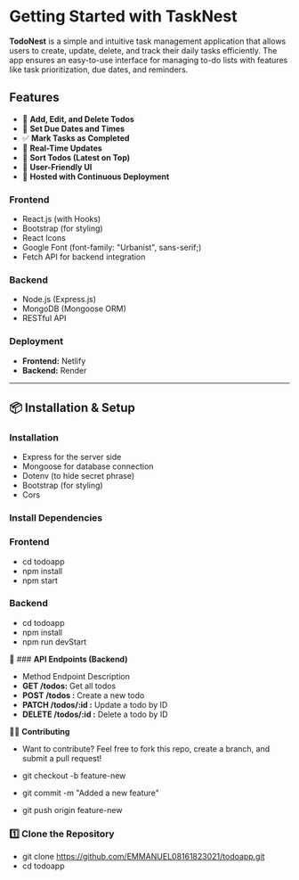 # Getting Started with TaskNest

**TodoNest** is a simple and intuitive task management application that allows users to create, update, delete, and track their daily tasks efficiently. The app ensures an easy-to-use interface for managing to-do lists with features like task prioritization, due dates, and reminders.

## Features

- 📝 **Add, Edit, and Delete Todos**
- 📆 **Set Due Dates and Times**
- ✅ **Mark Tasks as Completed**
- 🔄 **Real-Time Updates**
- 📌 **Sort Todos (Latest on Top)**
- 🎨 **User-Friendly UI**
- 📡 **Hosted with Continuous Deployment**

### **Frontend**
- React.js (with Hooks)
- Bootstrap (for styling)
- React Icons
- Google Font (font-family: "Urbanist", sans-serif;)
- Fetch API for backend integration

### **Backend**
- Node.js (Express.js)
- MongoDB (Mongoose ORM)
- RESTful API

### **Deployment**
- **Frontend:** Netlify 
- **Backend:** Render

---

## 📦 Installation & Setup

### **Installation**
- Express for the server side
- Mongoose for database connection
- Dotenv (to hide secret phrase)
- Bootstrap (for styling)
- Cors


### **Install Dependencies**

### **Frontend**
- cd todoapp
- npm install
- npm start

### **Backend**
- cd todoapp
- npm install
- npm run devStart

🔗 ### **API Endpoints (Backend)**
- Method	Endpoint	Description
- **GET	/todos:**	Get all todos
- **POST	/todos :**	Create a new todo
- **PATCH	/todos/:id :**	Update a todo by ID
- **DELETE	/todos/:id :**	Delete a todo by ID

👨‍💻 **Contributing**
- Want to contribute? Feel free to fork this repo, create a branch, and submit a pull request!

- git checkout -b feature-new
- git commit -m "Added a new feature"
- git push origin feature-new


### 1️⃣ Clone the Repository

- git clone https://github.com/EMMANUEL08161823021/todoapp.git
- cd todoapp





